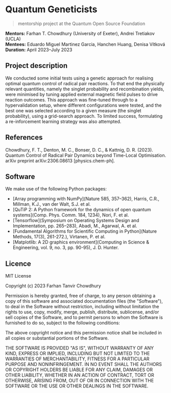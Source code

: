 # Quantum Geneticists
> mentorship project at the Quantum Open Source Foundation

**Mentors:** Farhan T. Chowdhury (University of Exeter), Andrei Tretiakov (UCLA)  
**Mentees:** Eduardo Miguel Martinez Garcia, Hanchen Huang, Denisa Vítková   
**Duration:** April 2023–July 2023   

## Project description
We conducted some initial tests using a genetic approach for realising optimal quantum control of radical pair reactions. To that end the physically relevant quantities, namely the singlet probability and recombination yields, were minimised by tuning applied external magnetic field pulses to drive reaction outcomes. This approach was fine-tuned through to a hypervalidation setup, where different configurations were tested, and the best one was selected according to a given measure (the singlet probability), using a grid-search approach. To limited success, formulating a re-inforcement learning strategy was also attempted. 

## References
Chowdhury, F. T., Denton, M. C., Bonser, D. C., & Kattnig, D. R. (2023). Quantum Control of Radical Pair Dynamics beyond Time-Local Optimisation. arXiv preprint arXiv:2306.08613 [physics.chem-ph].

## Software
We make use of the following Python packages:
- [Array programming with NumPy](Nature 585, 357–362), Harris, C.R., Millman, K.J., van der Walt, S.J. et al.
- [QuTiP 2: A Python framework for the dynamics of open quantum systems](Comp. Phys. Comm. 184, 1234), Nori, F. et al.
- [Tensorflow](Symposium on Operating Systems Design and Implementation, pp. 265–283), Abadi, M., Agarwal, A. et al.
- [Fundamental Algorithms for Scientific Computing in Python](Nature Methods, 17(3), 261-272.), Virtanen, P. et al.
- [Matplotlib: A 2D graphics environment](Computing in Science & Engineering, vol. 9, no. 3, pp. 90-95), J. D. Hunter.

## Licence

MIT License

Copyright (c) 2023 Farhan Tanvir Chowdhury

Permission is hereby granted, free of charge, to any person obtaining a copy
of this software and associated documentation files (the "Software"), to deal
in the Software without restriction, including without limitation the rights
to use, copy, modify, merge, publish, distribute, sublicense, and/or sell
copies of the Software, and to permit persons to whom the Software is
furnished to do so, subject to the following conditions:

The above copyright notice and this permission notice shall be included in all
copies or substantial portions of the Software.

THE SOFTWARE IS PROVIDED "AS IS", WITHOUT WARRANTY OF ANY KIND, EXPRESS OR
IMPLIED, INCLUDING BUT NOT LIMITED TO THE WARRANTIES OF MERCHANTABILITY,
FITNESS FOR A PARTICULAR PURPOSE AND NONINFRINGEMENT. IN NO EVENT SHALL THE
AUTHORS OR COPYRIGHT HOLDERS BE LIABLE FOR ANY CLAIM, DAMAGES OR OTHER
LIABILITY, WHETHER IN AN ACTION OF CONTRACT, TORT OR OTHERWISE, ARISING FROM,
OUT OF OR IN CONNECTION WITH THE SOFTWARE OR THE USE OR OTHER DEALINGS IN THE
SOFTWARE.
